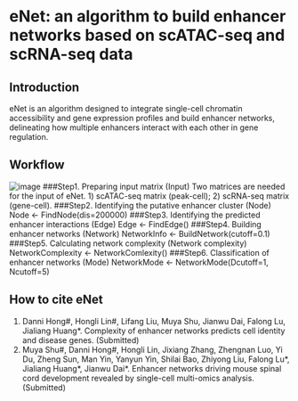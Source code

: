 # eNet: an algorithm to build enhancer networks based on scATAC-seq and scRNA-seq data
## Introduction
eNet is an algorithm designed to integrate single-cell chromatin accessibility and gene expression profiles and build enhancer networks, delineating how multiple enhancers interact with each other in gene regulation. 

## Workflow
![image](https://user-images.githubusercontent.com/95668602/146138035-62e1ae61-7af4-4cab-9eab-0fcf8671eede.png)
###Step1. Preparing input matrix (Input)
Two matrices are needed for the input of eNet. 1) scATAC-seq matrix (peak-cell); 2) scRNA-seq matrix (gene-cell).
###Step2. Identifying the putative enhancer cluster (Node)
Node <- FindNode(dis=200000)
###Step3. Identifying the predicted enhancer interactions (Edge)
Edge <- FindEdge()
###Step4. Building enhancer networks (Network)
NetworkInfo <- BuildNetwork(cutoff=0.1)
###Step5. Calculating network complexity (Network complexity)
NetworkComplexity <- NetworkComlexity()
###Step6. Classification of enhancer networks (Mode)
NetworkMode <- NetworkMode(Dcutoff=1, Ncutoff=5)

## How to cite eNet
1. Danni Hong#, Hongli Lin#, Lifang Liu, Muya Shu, Jianwu Dai, Falong Lu, Jialiang Huang*. Complexity of enhancer networks predicts cell identity and disease genes. (Submitted)
2. Muya Shu#, Danni Hong#, Hongli Lin, Jixiang Zhang, Zhengnan Luo, Yi Du, Zheng Sun, Man Yin, Yanyun Yin, Shilai Bao, Zhiyong Liu, Falong Lu*, Jialiang Huang*, Jianwu Dai*. Enhancer networks driving mouse spinal cord development revealed by single-cell multi-omics analysis. (Submitted)
